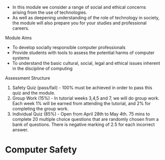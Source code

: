 - In this module we consider a range of social and ethical concerns arising from the use of technologies. 
- As well as deepening understanding of the role of technology in society, the module will also prepare you for your studies and professional careers. 

Module Aims

- To develop socially responsible computer professionals
- Provide students with tools to assess the potential harms of computer systems
- To understand the basic cultural, social, legal and ethical issues inherent in the discipline of computing


Assessment Structure

1) Safety Quiz (pass/fail) - 100% must be achieved in order to pass this quiz and the module. 
2) Group Work (15%) - In tutorial weeks 3,4,5 and 7, we will do group work. Each week 1% will be earned from attending the tutorial, and 2% for completing the group work. 
3) Individual Quiz (85%) - Open from April 28th to May 4th. 75 mins to complete 20 multiple choice questions that are randomly chosen from a bank of questions. There is negative marking of 2.5 for each incorrect answer. 

# Computer Safety

